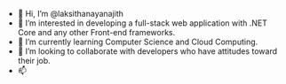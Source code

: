 - 👋 Hi, I’m @laksithanayanajith
- 👀 I’m interested in developing a full-stack web application with .NET Core and any other Front-end frameworks.
- 🌱 I’m currently learning Computer Science and Cloud Computing.
- 💞️ I’m looking to collaborate with developers who have attitudes toward their job.
- 📫 

<!---
laksithanayanajith/laksithanayanajith is a ✨ special ✨ repository because its `README.md` (this file) appears on your GitHub profile.
You can click the Preview link to take a look at your changes.
--->
